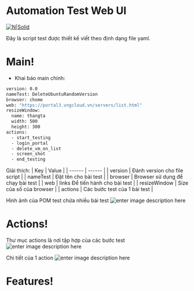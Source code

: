 # Automation Test Web UI

[![N|Solid](https://drive.nimtechnology.com/apps/theming/image/logo?useSvg=1&v=16)](https://----)

Đây là script test được thiết kế viết theo định dạng file yaml.

# Main!
- Khai báo main chính:
```sh
version: 0.0
nameTest: DeleteUbuntuRandomVersion
browser: chome
web: "https://portal3.vngcloud.vn/servers/list.html"
resizeWindow:
  name: thangta
  width: 500
  height: 300
actions:
  - start_testing
  - login_portal
  - delete_vm_on_list
  - screen_shot
  - end_testing
```

Giải thích:
| Key | Value |
| ------ | ------ |
| version | Đánh version cho file script |
| nameTest | Đặt tên cho bài test |
| browser | Browser sử dụng để chạy bài test |
| web | links Để tiến hành cho bài test |
| resizeWindow | Size của số của browser |
| actions | Các bước test của 1 bài test |

Hình ảnh của POM test chứa nhiều bài test
![enter image description here](https://github.com/mrnim94/testing/raw/master/document/image/trong%201%20POM.PNG)

# Actions!
Thư mục actions là nơi tập hợp của các bước test
![enter image description here](https://github.com/mrnim94/testing/raw/master/document/image/trong%20actions.PNG)

Chi tiết của 1 action
![enter image description here](https://github.com/mrnim94/testing/raw/master/document/image/Chi%20ti%C3%AA%CC%81t%20trong%201%20action.PNG)

# Features!